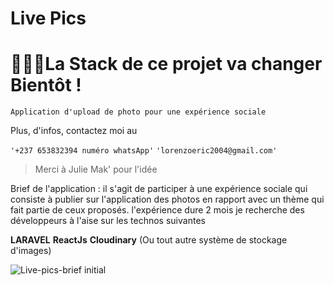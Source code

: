 # Live Pics

# 🔴🔴🔴La Stack de ce projet va changer Bientôt ! 

``` Application d'upload de photo pour une expérience sociale ```

Plus, d'infos, contactez moi au 

```'+237 653832394 numéro whatsApp'```
```'lorenzoeric2004@gmail.com'```

> Merci à Julie Mak' pour l'idée

Brief de l'application :
il s'agit de participer à une expérience sociale qui consiste à publier sur l'application des photos en rapport avec un thème qui fait partie de ceux proposés. l'expérience dure 2 mois je recherche des développeurs à l'aise sur les technos suivantes 

**LARAVEL**
**ReactJs**
**Cloudinary** (Ou tout autre système de stockage d'images)


![Live-pics-brief initial](https://github.com/user-attachments/assets/e0ebd270-4393-457f-b1fb-a82e32a40321)
